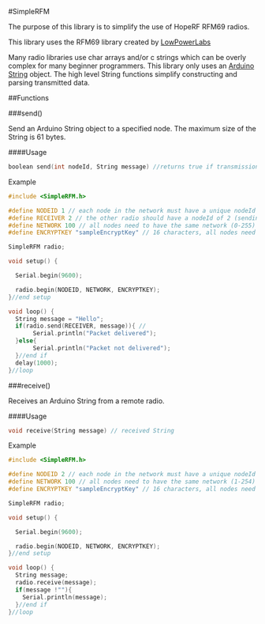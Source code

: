 #SimpleRFM

The purpose of this library is to simplify the use of HopeRF RFM69 radios.

This library uses the RFM69 library created by [LowPowerLabs](https://github.com/LowPowerLab/RFM69)

Many radio libraries use char arrays and/or c strings which can be overly complex for many beginner programmers.
This library only uses an [Arduino String](https://www.arduino.cc/en/Reference/StringObject) object. 
The high level String functions simplify constructing and parsing transmitted data.

##Functions

###send()

Send an Arduino String object to a specified node. The maximum size of the String is 61 bytes.

####Usage
```c++
boolean send(int nodeId, String message) //returns true if transmission successful
```

Example
```c++
#include <SimpleRFM.h>

#define NODEID 1 // each node in the network must have a unique nodeId (0-254)
#define RECEIVER 2 // the other radio should have a nodeId of 2 (sending to node 255 is a broadcast)
#define NETWORK 100 // all nodes need to have the same network (0-255)
#define ENCRYPTKEY "sampleEncryptKey" // 16 characters, all nodes need to have the same encryptKey

SimpleRFM radio;

void setup() {

  Serial.begin(9600);

  radio.begin(NODEID, NETWORK, ENCRYPTKEY);
}//end setup

void loop() {
  String message = "Hello";
  if(radio.send(RECEIVER, message)){ //
	   Serial.println("Packet delivered");
  }else{
	   Serial.println("Packet not delivered");
  }//end if
  delay(1000);
}//loop
```

###receive()

Receives an Arduino String from a remote radio.

####Usage
```c++
void receive(String message) // received String
```

Example
```c++
#include <SimpleRFM.h>

#define NODEID 2 // each node in the network must have a unique nodeId (1-254)
#define NETWORK 100 // all nodes need to have the same network (1-254)
#define ENCRYPTKEY "sampleEncryptKey" // 16 characters, all nodes need to have the same encryptKey

SimpleRFM radio;

void setup() {

  Serial.begin(9600);

  radio.begin(NODEID, NETWORK, ENCRYPTKEY);
}//end setup

void loop() {
  String message;
  radio.receive(message);
  if(message !""){
    Serial.println(message);
  }//end if
}//loop
```
